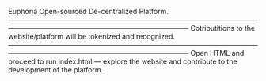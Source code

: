 Euphoria
Open-sourced De-centralized Platform. 
——————————————————————————————————————————————————————————————
Cotributitions to the website/platform will be tokenized and recognized. 
——————————————————————————————————————————————————————————————
Open HTML and proceed to run index.html — explore the website and contribute to the development of the platform. 
